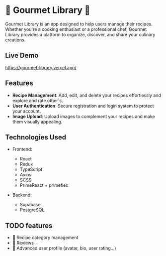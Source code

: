 # :fork_and_knife: Gourmet Library :fork_and_knife:

Gourmet Library is an app designed to help users manage their recipes. Whether you're a cooking enthusiast or a professional chef, Gourmet Library provides a platform to organize, discover, and share your culinary creations.

## Live Demo
https://gourmet-library.vercel.app/

## Features
- **Recipe Management**: Add, edit, and delete your recipes effortlessly and explore and rate other´s.
- **User Authentication**: Secure registration and login system to protect your account.
- **Image Upload**: Upload images to complement your recipes and make them visually appealing.

## Technologies Used
- Frontend:
  - React
  - Redux
  - TypeScript
  - Axios
  - SCSS
  - PrimeReact + primeflex

- Backend:
  - Supabase
  - PostgreSQL

## TODO features
- :bookmark_tabs: Recipe category management
- :star2: Reviews
- :bust_in_silhouette: Advanced user profile (avatar, bio, user rating...)
